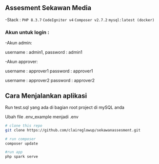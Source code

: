 <!-- @format -->

## Assesment Sekawan Media

-Stack :
`PHP 8.3.7`
`CodeIgniter v4`
`Composer v2.7.2`
`mysql:latest (docker)`

### Akun untuk login :

-Akun admin:

username : admin1,
password : admin1

-Akun approver:

username : approver1
password : approver1

username : approver2
password : approver2

## Cara Menjalankan aplikasi

Run test.sql yang ada di bagian root project di mySQL anda

Ubah file .env_example menjadi .env

```bash
# clone this repo
git clone https://github.com/claireglowup/sekawanassesment.git

# run composer
composer update

#run app
php spark serve

```
